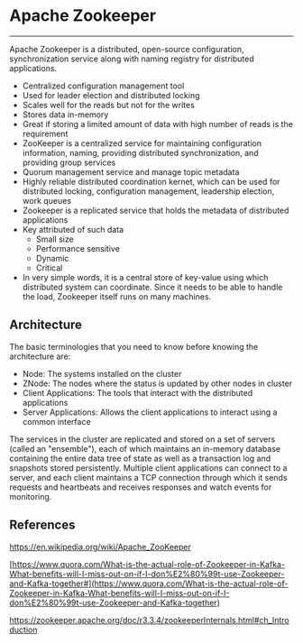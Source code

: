 # Apache Zookeeper

---

Apache Zookeeper is a distributed, open-source configuration, synchronization service along with naming registry for distributed applications.

- Centralized configuration management tool
- Used for leader election and distributed locking
- Scales well for the reads but not for the writes
- Stores data in-memory
- Great if storing a limited amount of data with high number of reads is the requirement
- ZooKeeper is a centralized service for maintaining configuration information, naming, providing distributed synchronization, and providing group services
- Quorum management service and manage topic metadata
- Highly reliable distributed coordination kernet, which can be used for distributed locking, configuration management, leadership election, work queues
- Zookeeper is a replicated service that holds the metadata of distributed applications
- Key attributed of such data
  - Small size
  - Performance sensitive
  - Dynamic
  - Critical
- In very simple words, it is a central store of key-value using which distributed system can coordinate. Since it needs to be able to handle the load, Zookeeper itself runs on many machines.

## Architecture

The basic terminologies that you need to know before knowing the architecture are:

- Node: The systems installed on the cluster
- ZNode: The nodes where the status is updated by other nodes in cluster
- Client Applications: The tools that interact with the distributed applications
- Server Applications: Allows the client applications to interact using a common interface

The services in the cluster are replicated and stored on a set of servers (called an "ensemble"), each of which maintains an in-memory database containing the entire data tree of state as well as a transaction log and snapshots stored persistently. Multiple client applications can connect to a server, and each client maintains a TCP connection through which it sends requests and heartbeats and receives responses and watch events for monitoring.

## References

<https://en.wikipedia.org/wiki/Apache_ZooKeeper>

[https://www.quora.com/What-is-the-actual-role-of-Zookeeper-in-Kafka-What-benefits-will-I-miss-out-on-if-I-don%E2%80%99t-use-Zookeeper-and-Kafka-together#](https://www.quora.com/What-is-the-actual-role-of-Zookeeper-in-Kafka-What-benefits-will-I-miss-out-on-if-I-don%E2%80%99t-use-Zookeeper-and-Kafka-together)

<https://zookeeper.apache.org/doc/r3.3.4/zookeeperInternals.html#ch_Introduction>
